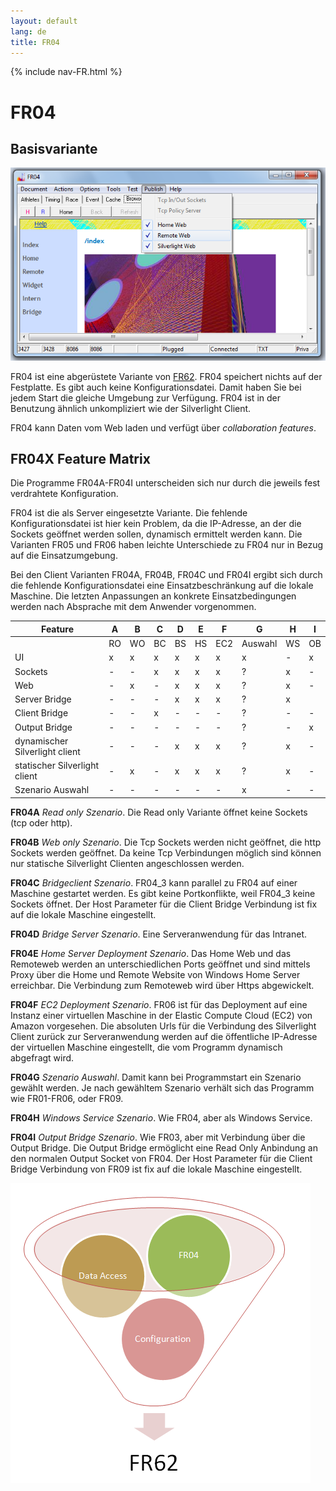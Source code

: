 ```yaml
---
layout: default
lang: de
title: FR04
---
```


{% include nav-FR.html %}

# FR04

## Basisvariante

![FR04 screenshot](../images/FR04.png)

FR04 ist eine abgerüstete Variante von [FR62](FR62). 
FR04 speichert nichts auf der Festplatte.
Es gibt auch keine Konfigurationsdatei.
Damit haben Sie bei jedem Start die gleiche Umgebung zur Verfügung.
FR04 ist in der Benutzung ähnlich unkompliziert wie der Silverlight Client.

FR04 kann Daten vom Web laden und verfügt über *collaboration features*.

## FR04X Feature Matrix

Die Programme FR04A-FR04I unterscheiden sich nur durch die jeweils fest verdrahtete Konfiguration.

FR04 ist die als Server eingesetzte Variante. 
Die fehlende Konfigurationsdatei ist hier kein Problem, da die IP-Adresse, 
an der die Sockets geöffnet werden sollen, dynamisch ermittelt werden kann.
Die Varianten FR05 und FR06 haben leichte Unterschiede zu FR04 nur in Bezug auf die Einsatzumgebung.

Bei den Client Varianten FR04A, FR04B, FR04C und FR04I ergibt sich 
durch die fehlende Konfigurationsdatei eine Einsatzbeschränkung auf die lokale Maschine. 
Die letzten Anpassungen an konkrete Einsatzbedingungen werden nach Absprache mit dem Anwender vorgenommen.

<table>
    <thead>
        <tr>
            <th>Feature</th>
            <th>A</th>
            <th>B</th>
            <th>C</th>
            <th>D</th>
            <th>E</th>
            <th>F</th>
            <th>G</th>
            <th>H</th>
            <th>I</th>
        </tr>
    </thead>
    <tr>
        <td></td>
        <td>RO</td>
        <td>WO</td>
        <td>BC</td>
        <td>BS</td>
        <td>HS</td>
        <td>EC2</td>
        <td>Auswahl</td>
        <td>WS</td>
        <td>OB</td>
    </tr>
    <tr>
        <td>UI</td>
        <td>x</td>
        <td>x</td>
        <td>x</td>
        <td>x</td>
        <td>x</td>
        <td>x</td>
        <td>x</td>
        <td>-</td>
        <td>x</td>
    </tr>
    <tr>
        <td>Sockets</td>
        <td>-</td>
        <td>-</td>
        <td>x</td>
        <td>x</td>
        <td>x</td>
        <td>x</td>
        <td>?</td>
        <td>x</td>
        <td>-</td>
    </tr>
    <tr>
        <td>Web</td>
        <td>-</td>
        <td>x</td>
        <td>-</td>
        <td>x</td>
        <td>x</td>
        <td>x</td>
        <td>?</td>
        <td>x</td>
        <td>-</td>
    </tr>
    <tr>
        <td>Server Bridge</td>
        <td>-</td>
        <td>-</td>
        <td>-</td>
        <td>x</td>
        <td>x</td>
        <td>x</td>
        <td>?</td>
        <td>x</td>
    </tr>
    <tr>
        <td>Client Bridge</td>
        <td>-</td>
        <td>-</td>
        <td>x</td>
        <td>-</td>
        <td>-</td>
        <td>-</td>
        <td>?</td>
        <td>-</td>
        <td>-</td>
    </tr>
    <tr>
        <td>Output Bridge</td>
        <td>-</td>
        <td>-</td>
        <td>-</td>
        <td>-</td>
        <td>-</td>
        <td>-</td>
        <td>?</td>
        <td>-</td>
        <td>x</td>
    </tr>
    <tr>
        <td>dynamischer Silverlight client</td>
        <td>-</td>
        <td>-</td>
        <td>-</td>
        <td>x</td>
        <td>x</td>
        <td>x</td>
        <td>?</td>
        <td>x</td>
        <td>-</td>
    </tr>
    <tr>
        <td>statischer Silverlight client</td>
        <td>-</td>
        <td>x</td>
        <td>-</td>
        <td>x</td>
        <td>x</td>
        <td>x</td>
        <td>?</td>
        <td>x</td>
        <td>-</td>
    </tr>
    <tr>
        <td>Szenario Auswahl</td>
        <td>-</td>
        <td>-</td>
        <td>-</td>
        <td>-</td>
        <td>-</td>
        <td>-</td>
        <td>x</td>
        <td>-</td>
        <td>-</td>
    </tr>
</table>

**FR04A** *Read only Szenario*.
Die Read only Variante öffnet keine Sockets (tcp oder http).

**FR04B** *Web only Szenario*.
Die Tcp Sockets werden nicht geöffnet, die http Sockets 
werden geöffnet. Da keine Tcp Verbindungen möglich sind können
nur statische Silverlight Clienten angeschlossen werden. 

**FR04C** *Bridgeclient Szenario*.
FR04_3 kann parallel zu FR04 auf einer Maschine gestartet werden. 
Es gibt keine Portkonflikte, weil FR04_3 keine Sockets öffnet. 
Der Host Parameter für die Client Bridge Verbindung ist fix auf die lokale Maschine eingestellt.

**FR04D** *Bridge Server Szenario*.
Eine Serveranwendung für das Intranet.

**FR04E** *Home Server Deployment Szenario*.
Das Home Web und das Remoteweb werden an unterschiedlichen Ports geöffnet 
und sind mittels Proxy über die Home und Remote Website von Windows Home Server erreichbar. 
Die Verbindung zum Remoteweb wird über Https abgewickelt.

**FR04F** *EC2 Deployment Szenario*.
FR06 ist für das Deployment auf eine Instanz einer virtuellen Maschine in der Elastic Compute Cloud (EC2) von Amazon vorgesehen. 
Die absoluten Urls für die Verbindung des Silverlight Client zurück zur Serveranwendung 
werden auf die öffentliche IP-Adresse der virtuellen Maschine eingestellt, die vom Programm dynamisch abgefragt wird.

**FR04G** *Szenario Auswahl*.
Damit kann bei Programmstart ein Szenario gewählt werden. 
Je nach gewähltem Szenario verhält sich das Programm wie FR01-FR06, oder FR09.

**FR04H** *Windows Service Szenario*.
Wie FR04, aber als Windows Service.

**FR04I** *Output Bridge Szenario*.
Wie FR03, aber mit Verbindung über die Output Bridge. 
Die Output Bridge ermöglicht eine Read Only Anbindung an den normalen Output Socket von FR04. 
Der Host Parameter für die Client Bridge Verbindung von FR09 ist fix auf die lokale Maschine eingestellt.

![Von FR04 nach FR62](../images/FR04-Trichter.png)
